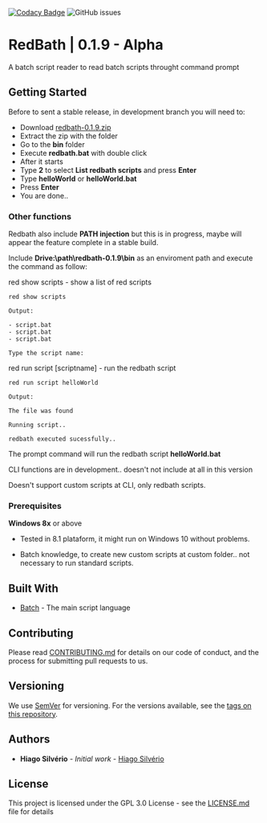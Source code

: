 [![Codacy Badge](https://api.codacy.com/project/badge/Grade/323eaa7b39a84234a311d5023650c3a0)](https://www.codacy.com/manual/hiago.silverioest/redbath?utm_source=github.com&amp;utm_medium=referral&amp;utm_content=hiagosilverio/redbath&amp;utm_campaign=Badge_Grade)
![GitHub issues](https://img.shields.io/github/issues-raw/hiagosilverio/redbath) 

# RedBath | 0.1.9 - Alpha

A batch script reader to read batch scripts throught command prompt

## Getting Started

Before to sent a stable release, in development branch you will need to:

- Download [redbath-0.1.9.zip](https://github.com/hiagosilverio/redbath/releases/tag/0.1.9)
- Extract the zip with the folder
- Go to the **bin** folder
- Execute **redbath.bat** with double click
- After it starts
- Type **2** to select **List redbath scripts** and press **Enter**
- Type **helloWorld** or **helloWorld.bat**
- Press **Enter**
- You are done..

### Other functions

Redbath also include **PATH injection** but this is in progress, maybe will appear the feature complete in a stable build.

Include **Drive:\path\redbath-0.1.9\bin** as an enviroment path and execute the command as follow:

red show scripts - show a list of red scripts
```
red show scripts
```
```
Output:

- script.bat
- script.bat
- script.bat

Type the script name:
```
red run script [scriptname] - run the redbath script 
```
red run script helloWorld
```
```
Output:

The file was found

Running script..

redbath executed sucessfully..
```
The prompt command will run the redbath script **helloWorld.bat**

CLI functions are in development.. doesn't not include at all in this version

Doesn't support custom scripts at CLI, only redbath scripts.

### Prerequisites

**Windows 8x** or above

- Tested in 8.1 plataform, it might run on Windows 10 without problems.

- Batch knowledge, to create new custom scripts at custom folder.. not necessary to run standard scripts.
## Built With

* [Batch](https://docs.microsoft.com/pt-br/windows-server/administration/windows-commands/windows-commands) - The main script language

## Contributing

Please read [CONTRIBUTING.md](https://gist.github.com/hiagosilverio/b24679402957c63ec426) for details on our code of conduct, and the process for submitting pull requests to us.

## Versioning

We use [SemVer](http://semver.org/) for versioning. For the versions available, see the [tags on this repository](https://github.com/hiagosilverio/redbath/tags). 

## Authors

* **Hiago Silvério** - *Initial work* - [Hiago Silvério](https://github.com/hiagosilverio)

## License

This project is licensed under the GPL 3.0 License - see the [LICENSE.md](LICENSE.md) file for details



